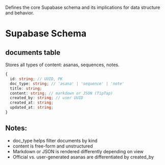 Defines the core Supabase schema and its implications for data structure and behavior.

# Supabase Schema

## documents table

Stores all types of content: asanas, sequences, notes.

```ts
{
  id: string; // UUID, PK
  doc_type: string; // 'asana' | 'sequence' | 'note'
  title: string;
  content: string; // markdown or JSON (TipTap)
  created_by: string; // user UUID
  created_at: string;
  updated_at: string;
}
```

## Notes:

- doc_type helps filter documents by kind
- content is free-form and unstructured
- Markdown or JSON is rendered differently depending on view
- Official vs. user-generated asanas are differentiated by created_by
